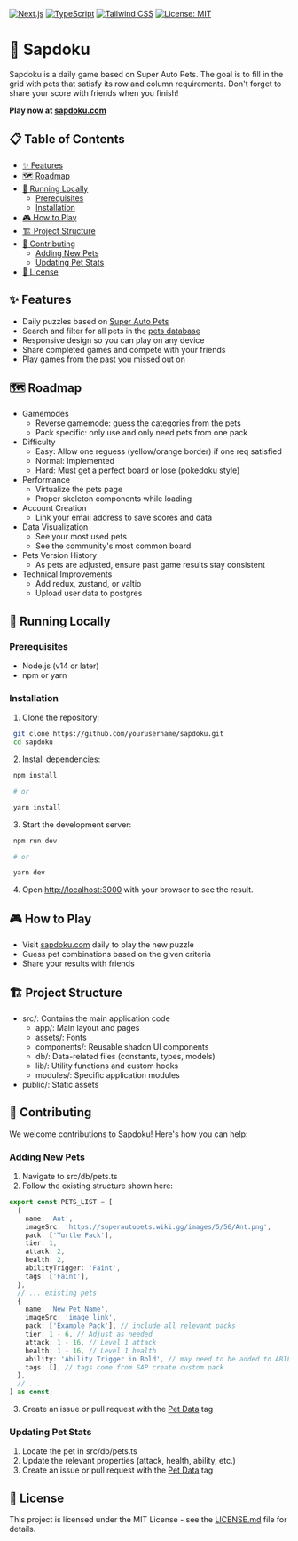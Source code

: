 [![Next.js](https://img.shields.io/badge/Next.js-000000?style=for-the-badge&logo=next.js&logoColor=white)](https://nextjs.org/)
[![TypeScript](https://img.shields.io/badge/TypeScript-007ACC?style=for-the-badge&logo=typescript&logoColor=white)](https://www.typescriptlang.org/)
[![Tailwind CSS](https://img.shields.io/badge/Tailwind_CSS-38B2AC?style=for-the-badge&logo=tailwind-css&logoColor=white)](https://tailwindcss.com/)
[![License: MIT](https://img.shields.io/badge/License-MIT-yellow.svg?style=for-the-badge)](https://opensource.org/licenses/MIT)

# 🦥 Sapdoku

Sapdoku is a daily game based on Super Auto Pets. The goal is to fill in the grid with pets that satisfy its row and column requirements. Don't forget to share your score with friends when you finish!

**Play now at [sapdoku.com](https://sapdoku.com)**

## 📋 Table of Contents

- [✨ Features](#-features)
- [🗺️ Roadmap](#-roadmap)
- [🚀 Running Locally](#-running-locally)
  - [Prerequisites](#prerequisites)
  - [Installation](#installation)
- [🎮 How to Play](#-how-to-play)
- [🏗️ Project Structure](#️-project-structure)
- [🤝 Contributing](#-contributing)
  - [Adding New Pets](#adding-new-pets)
  - [Updating Pet Stats](#updating-pet-stats)
- [📄 License](#-license)

## ✨ Features

- Daily puzzles based on [Super Auto Pets](https://teamwoodgames.com/)
- Search and filter for all pets in the [pets database](https://sapdoku.com/pets)
- Responsive design so you can play on any device
- Share completed games and compete with your friends
- Play games from the past you missed out on

## 🗺️ Roadmap

- Gamemodes
  - Reverse gamemode: guess the categories from the pets
  - Pack specific: only use and only need pets from one pack
- Difficulty
  - Easy: Allow one reguess (yellow/orange border) if one req satisfied
  - Normal: Implemented
  - Hard: Must get a perfect board or lose (pokedoku style)
- Performance
  - Virtualize the pets page
  - Proper skeleton components while loading
- Account Creation
  - Link your email address to save scores and data
- Data Visualization
  - See your most used pets
  - See the community's most common board
- Pets Version History
  - As pets are adjusted, ensure past game results stay consistent
- Technical Improvements
  - Add redux, zustand, or valtio
  - Upload user data to postgres

## 🚀 Running Locally

### Prerequisites

- Node.js (v14 or later)
- npm or yarn

### Installation

1. Clone the repository:

```bash
 git clone https://github.com/yourusername/sapdoku.git
 cd sapdoku
```

2. Install dependencies:

```bash
 npm install

 # or

 yarn install
```

3. Start the development server:

```bash
 npm run dev

 # or

 yarn dev
```

4. Open [http://localhost:3000](http://localhost:3000) with your browser to see the result.

## 🎮 How to Play

- Visit [sapdoku.com](https://sapdoku.com) daily to play the new puzzle
- Guess pet combinations based on the given criteria
- Share your results with friends

## 🏗️ Project Structure

- src/: Contains the main application code
  - app/: Main layout and pages
  - assets/: Fonts
  - components/: Reusable shadcn UI components
  - db/: Data-related files (constants, types, models)
  - lib/: Utility functions and custom hooks
  - modules/: Specific application modules
- public/: Static assets

## 🤝 Contributing

We welcome contributions to Sapdoku! Here's how you can help:

### Adding New Pets

1. Navigate to src/db/pets.ts
2. Follow the existing structure shown here:

```ts
export const PETS_LIST = [
  {
    name: 'Ant',
    imageSrc: 'https://superautopets.wiki.gg/images/5/56/Ant.png',
    pack: ['Turtle Pack'],
    tier: 1,
    attack: 2,
    health: 2,
    abilityTrigger: 'Faint',
    tags: ['Faint'],
  },
  // ... existing pets
  {
    name: 'New Pet Name',
    imageSrc: 'image link',
    pack: ['Example Pack'], // include all relevant packs
    tier: 1 - 6, // Adjust as needed
    attack: 1 - 16, // Level 1 attack
    health: 1 - 16, // Level 1 health
    ability: 'Ability Trigger in Bold', // may need to be added to ABILITY_TRIGGERS_LIST in src/db/constants.ts
    tags: [], // tags come from SAP create custom pack
  },
  // ...
] as const;
```

3. Create an issue or pull request with the [Pet Data](https://github.com/JerHowden/sapdoku/labels/pet%20data) tag

### Updating Pet Stats

1. Locate the pet in src/db/pets.ts
2. Update the relevant properties (attack, health, ability, etc.)
3. Create an issue or pull request with the [Pet Data](https://github.com/JerHowden/sapdoku/labels/pet%20data) tag

## 📄 License

This project is licensed under the MIT License - see the [LICENSE.md](LICENSE.md) file for details.

```

```
